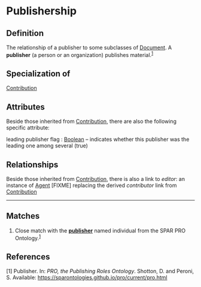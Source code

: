# Publishership

## Definition
The relationship of a publisher to some subclasses of [Document](https://github.com/EuroCRIS/CERIF-Core/blob/main/entities/Document.md).
A **publisher** (a person or an organization) publishes material.<sup>[1](#fn1)</sup>

## Specialization of
[Contribution](https://github.com/EuroCRIS/CERIF-Core/blob/main/entities/Authorship.md)

## Attributes

Beside those inherited from [Contribution](https://github.com/EuroCRIS/CERIF-Core/blob/main/entities/Contribution.md#attributes), there are also the following specific attribute:

leading publisher flag : [Boolean](https://github.com/EuroCRIS/CERIF-Core/blob/main/datatypes/Boolean.md) – indicates whether this publisher was the leading one among several (true)

## Relationships

Beside those inherited from [Contribution](https://github.com/EuroCRIS/CERIF-Core/blob/main/entities/Contribution.md#relationships), there is also a link to *editor*: an instance of [Agent](https://github.com/EuroCRIS/CERIF-Core/blob/main/entities/Agent.md) 
[FIXME] replacing the derived *contributor* link from [Contribution](https://github.com/EuroCRIS/CERIF-Core/blob/main/entities/Contribution.md) 

---
## Matches
1. Close match with the **[publisher](https://sparontologies.github.io/pro/current/pro.html#d4e893)** named individual from the SPAR PRO Ontology.<sup>[1](#fn1)</sup>

## References
<a name="fn1">\[1\]</a> Publisher. In: *PRO, the Publishing Roles Ontology*. Shotton, D. and Peroni, S. Available: https://sparontologies.github.io/pro/current/pro.html
